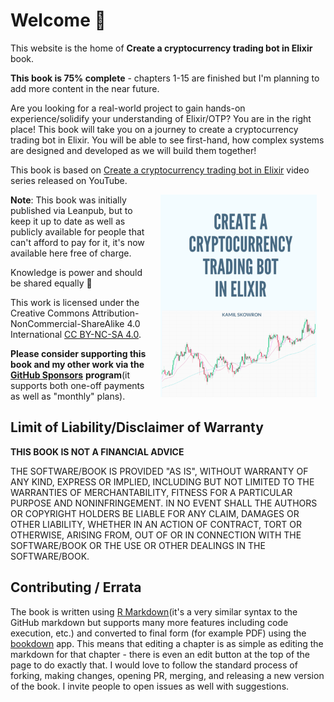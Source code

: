 # Welcome 👋

This website is the home of **Create a cryptocurrency trading bot in Elixir** book.

**This book is 75% complete** - chapters 1-15 are finished but I'm planning to add more content in the near future.

Are you looking for a real-world project to gain hands-on experience/solidify your understanding of Elixir/OTP? You are in the right place! This book will take you on a journey to create a cryptocurrency trading bot in Elixir. You will be able to see first-hand, how complex systems are designed and developed as we will build them together!

This book is based on [Create a cryptocurrency trading bot in Elixir](https://www.youtube.com/watch?v=wVYIx7M6o28&list=PLxsE19GnjC5Nv1CbeKOiS5YqGqw35aZFJ) video series released on YouTube.

<img src="images/cover.png" width="250" height="324" alt="The book cover" align="right" style="margin: 0 1em 0 1em"/>

**Note**: This book was initially published via Leanpub, but to keep it up to date as well as publicly available for people that can't afford to pay for it, it's now available here free of charge.

Knowledge is power and should be shared equally 🙏

This work is licensed under the Creative Commons Attribution-NonCommercial-ShareAlike 4.0 International [CC BY-NC-SA 4.0](https://creativecommons.org/licenses/by-nc-sa/4.0/).

**Please consider supporting this book and my other work via the** [**GitHub Sponsors**](https://github.com/sponsors/frathon) **program**(it supports both one-off payments as well as "monthly" plans).

## Limit of Liability/Disclaimer of Warranty

**THIS BOOK IS NOT A FINANCIAL ADVICE**

THE SOFTWARE/BOOK IS PROVIDED "AS IS", WITHOUT WARRANTY OF ANY KIND, EXPRESS OR IMPLIED, INCLUDING BUT NOT LIMITED TO THE WARRANTIES OF MERCHANTABILITY, FITNESS FOR A PARTICULAR PURPOSE AND NONINFRINGEMENT. IN NO EVENT SHALL THE AUTHORS OR COPYRIGHT HOLDERS BE LIABLE FOR ANY CLAIM, DAMAGES OR OTHER LIABILITY, WHETHER IN AN ACTION OF CONTRACT, TORT OR OTHERWISE, ARISING FROM, OUT OF OR IN CONNECTION WITH THE SOFTWARE/BOOK OR THE USE OR OTHER DEALINGS IN THE SOFTWARE/BOOK.

## Contributing / Errata

The book is written using [R Markdown](http://rmarkdown.rstudio.com/)(it's a very similar syntax to the GitHub markdown but supports many more features including code execution, etc.) and converted to final form (for example PDF) using the [bookdown](https://www.bookdown.org/) app. This means that editing a chapter is as simple as editing the markdown for that chapter - there is even an edit button at the top of the page to do exactly that. I would love to follow the standard process of forking, making changes, opening PR, merging, and releasing a new version of the book. I invite people to open issues as well with suggestions.
